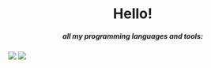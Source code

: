 <h1 align="center">Hello!</h1>


<h5 align="center">all my programming languages and tools: </h5>
<img src="https://www.vectorlogo.zone/logos/rust-lang/rust-lang-icon.svg"> 
<img src="https://www.vectorlogo.zone/logos/golang/golang-ar21.svg">
